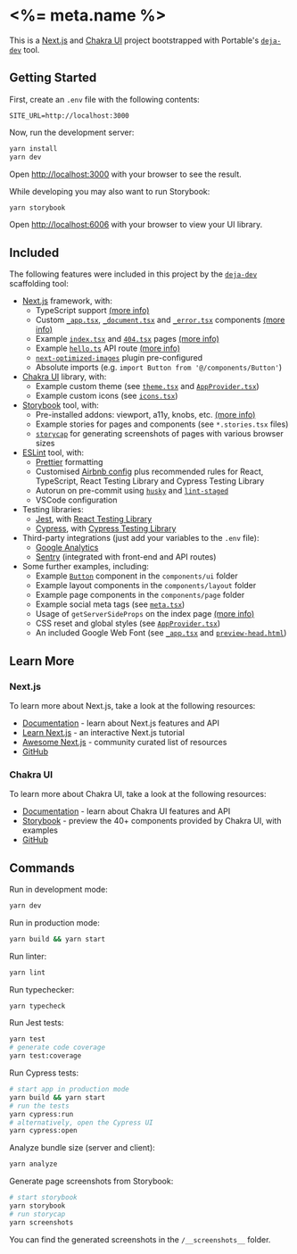 # <%= meta.name %>

This is a [Next.js](https://nextjs.org/) and [Chakra UI](https://chakra-ui.com/) project bootstrapped with Portable's [`deja-dev`](https://github.com/PortableStudios/deja-dev) tool.

## Getting Started

First, create an `.env` file with the following contents:

```
SITE_URL=http://localhost:3000
```

Now, run the development server:

```bash
yarn install
yarn dev
```

Open [http://localhost:3000](http://localhost:3000) with your browser to see the result.

While developing you may also want to run Storybook:

```bash
yarn storybook
```

Open [http://localhost:6006](http://localhost:6006) with your browser to view your UI library.

## Included

The following features were included in this project by the [`deja-dev`](https://github.com/PortableStudios/deja-dev) scaffolding tool:

- [Next.js](https://nextjs.org/) framework, with:
  - TypeScript support [(more info)](https://nextjs.org/docs/basic-features/typescript)
  - Custom [`_app.tsx`](./pages/_app.tsx), [`_document.tsx`](./pages/_document.tsx) and [`_error.tsx`](./pages/_error.tsx) components [(more info)](https://nextjs.org/docs/advanced-features/custom-app)
  - Example [`index.tsx`](./pages/index.tsx) and [`404.tsx`](./pages/404.tsx) pages [(more info)](https://nextjs.org/docs/basic-features/pages)
  - Example [`hello.ts`](./pages/api/hello.ts) API route [(more info)](https://nextjs.org/docs/api-routes/introduction)
  - [`next-optimized-images`](https://github.com/cyrilwanner/next-optimized-images) plugin pre-configured
  - Absolute imports (e.g. `import Button from '@/components/Button'`)
- [Chakra UI](https://chakra-ui.com/) library, with:
  - Example custom theme (see [`theme.tsx`](./src/utils/theme.tsx) and [`AppProvider.tsx`](./src/components/AppProvider.tsx))
  - Example custom icons (see [`icons.tsx`](./src/utils/icons.tsx))
- [Storybook](https://storybook.js.org/) tool, with:
  - Pre-installed addons: viewport, a11y, knobs, etc. [(more info)](https://storybook.js.org/addons/)
  - Example stories for pages and components (see `*.stories.tsx` files)
  - [`storycap`](https://github.com/reg-viz/storycap) for generating screenshots of pages with various browser sizes
- [ESLint](https://eslint.org/) tool, with:
  - [Prettier](https://prettier.io/) formatting
  - Customised [Airbnb config](https://github.com/airbnb/javascript) plus recommended rules for React, TypeScript, React Testing Library and Cypress Testing Library
  - Autorun on pre-commit using [`husky`](https://github.com/typicode/husky) and [`lint-staged`](https://github.com/okonet/lint-staged) 
  - VSCode configuration
- Testing libraries:
  - [Jest](https://jestjs.io/), with [React Testing Library](https://testing-library.com/docs/react-testing-library/intro)
  - [Cypress](https://www.cypress.io/), with [Cypress Testing Library](https://testing-library.com/docs/cypress-testing-library/intro)
- Third-party integrations (just add your variables to the `.env` file):
  - [Google Analytics](https://analytics.google.com/analytics/web/)
  - [Sentry](https://sentry.io/) (integrated with front-end and API routes)
- Some further examples, including:
  - Example [`Button`](./src/components/ui/Button/Button.tsx) component in the `components/ui` folder
  - Example layout components in the `components/layout` folder
  - Example page components in the `components/page` folder
  - Example social meta tags (see [`meta.tsx`](./src/utils/meta.tsx)) 
  - Usage of `getServerSideProps` on the index page [(more info)](https://nextjs.org/docs/basic-features/data-fetching)
  - CSS reset and global styles (see [`AppProvider.tsx`](./src/components/AppProvider.tsx))
  - An included Google Web Font (see [`_app.tsx`](./pages/_app.tsx) and [`preview-head.html`](./.storybook/preview-head.html))

## Learn More

### Next.js

To learn more about Next.js, take a look at the following resources:

- [Documentation](https://nextjs.org/docs) - learn about Next.js features and API
- [Learn Next.js](https://nextjs.org/learn) - an interactive Next.js tutorial
- [Awesome Next.js](https://github.com/unicodeveloper/awesome-nextjs) - community curated list of resources
- [GitHub](https://github.com/vercel/next.js/)

### Chakra UI

To learn more about Chakra UI, take a look at the following resources:

- [Documentation](https://chakra-ui.com/getting-started) - learn about Chakra UI features and API
- [Storybook](https://chakra-ui.netlify.app/) - preview the 40+ components provided by Chakra UI, with examples
- [GitHub](https://github.com/chakra-ui/chakra-ui/)

## Commands

Run in development mode:

```bash
yarn dev
```

Run in production mode:

```bash
yarn build && yarn start
```

Run linter:

```bash
yarn lint
```

Run typechecker:

```bash
yarn typecheck
```

Run Jest tests:

```bash
yarn test
# generate code coverage
yarn test:coverage
```

Run Cypress tests:

```bash
# start app in production mode
yarn build && yarn start
# run the tests
yarn cypress:run
# alternatively, open the Cypress UI
yarn cypress:open
```

Analyze bundle size (server and client):
```bash
yarn analyze
```

Generate page screenshots from Storybook:

```bash
# start storybook
yarn storybook
# run storycap
yarn screenshots
```

You can find the generated screenshots in the `/__screenshots__` folder.
